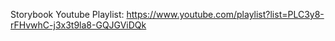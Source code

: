 Storybook Youtube Playlist: https://www.youtube.com/playlist?list=PLC3y8-rFHvwhC-j3x3t9la8-GQJGViDQk
